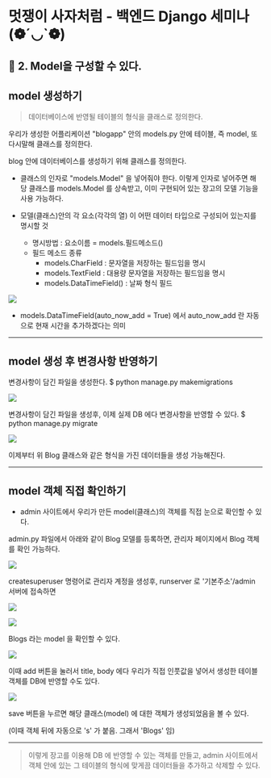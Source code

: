 # 멋쟁이 사자처럼 - 백엔드 Django 세미나 (❁´◡`❁)

## 📌 2. Model을 구성할 수 있다.

## model 생성하기 

> 데이터베이스에 반영될 테이블의 형식을 클래스로 정의한다.


우리가 생성한 어플리케이션  "blogapp" 안의 models.py 안에 테이블, 즉 model, 또 다시말해 클래스를 정의한다.

blog 안에 데이터베이스를 생성하기 위해 클래스를 정의한다.

- 클래스의 인자로 "models.Model" 을 넣어줘야 한다.
이렇게 인자로 넣어주면 해당 클래스를 models.Model 를 상속받고, 이미 구현되어 있는 장고의 모델 기능을 사용 가능하다.

- 모델(클래스)안의 각 요소(각각의 열) 이 어떤 데이터 타입으로 구성되어 있는지를 명시할 것
   - 명시방법 : 요소이름 =  models.필드메소드()
   - 필드 메소드 종류
        - models.CharField : 문자열을 저장하는 필드임을 명시
        - models.TextField : 대용량 문자열을 저장하는 필드임을 명시
        - models.DataTimeField() : 날짜 형식 필드
   
![](https://velog.velcdn.com/images/msung99/post/b9343b28-dfe8-4421-969b-5d643eb57e4b/image.png)

- models.DataTimeField(auto_now_add = True) 에서 auto_now_add 란 자동으로 현재 시간을 추가하겠다는 의미

---

## model 생성 후 변경사항 반영하기

변경사항이 담긴 파일을 생성한다.
$ python manage.py makemigrations

![](https://velog.velcdn.com/images/msung99/post/af7f51f6-757d-410c-8d79-3c37c5b7cbc6/image.png)

변경사항이 담긴 파일을 생성후, 이제 실제 DB 에다 변경사항을 반영할 수 있다.
$ python manage.py migrate

![](https://velog.velcdn.com/images/msung99/post/913b34ed-9882-458f-b10f-dd886177bb28/image.png)

이제부터 위 Blog 클래스와 같은 형식을 가진 데이터들을 생성 가능해진다.


---

## model 객체 직접 확인하기

- admin 사이트에서 우리가 만든 model(클래스)의 객체를 직접 눈으로 확인할 수 있다.

admin.py 파일에서 아래와 같이 Blog 모델를 등록하면, 관리자 페이지에서 Blog 객체를 확인 가능하다.

![](https://velog.velcdn.com/images/msung99/post/e2fc763a-b7a9-4635-8118-498a9a94848c/image.png)

createsuperuser 명령어로 관리자 계정을 생성후, runserver 로 '기본주소'/admin 서버에 접속하면

![](https://velog.velcdn.com/images/msung99/post/8aab3cfc-d13e-4bac-9827-70a161a16f87/image.png)

![](https://velog.velcdn.com/images/msung99/post/281750bc-d7dc-431e-aa36-5173ae62cf68/image.png)


Blogs 라는 model 을 확인할 수 있다.



![](https://velog.velcdn.com/images/msung99/post/2a3aaa60-e6a9-4bc0-962b-17384b2dbbb1/image.png)

이때 add 버튼을 눌러서 title, body 에다 우리가 직접 인풋값을 넣어서 생성한 테이블 객체를 DB에 반영할 수도 있다.

![](https://velog.velcdn.com/images/msung99/post/06b77d5d-5f48-42c5-be5d-537dc4403366/image.png)

save 버튼을 누르면 해당 클래스(model) 에 대한 객체가 생성되었음을 볼 수 있다.

(이때 객체 뒤에 자동으로 's' 가 붙음. 그래서 'Blogs' 임)

---

> 이렇게 장고를 이용해 DB 에 반영할 수 있는 객체를 만들고, admin 사이트에서 객체 안에 있는 그 테이블의 형식에 맞게끔 데이터들을 추가하고 삭제할 수 있다.
